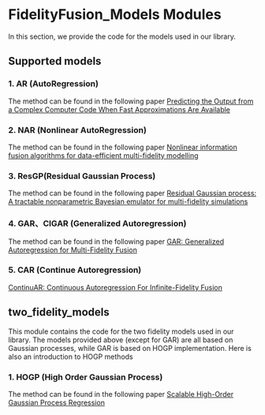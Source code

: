 # FidelityFusion_Models Modules
In this section, we provide the code for the models used in our library.

## Supported models
### 1. AR (AutoRegression)
The method can be found in the following paper
[Predicting the Output from a Complex Computer Code When Fast Approximations Are Available](https://www.jstor.org/stable/2673557)
### 2. NAR (Nonlinear AutoRegression)
The method can be found in the following paper
[Nonlinear information fusion algorithms for data-efficient multi-fidelity modelling](https://royalsocietypublishing.org/doi/10.1098/rspa.2016.0751)
### 3. ResGP(Residual Gaussian Process)
The method can be found in the following paper
[Residual Gaussian process: A tractable nonparametric Bayesian emulator for multi-fidelity simulations](https://www.sciencedirect.com/science/article/abs/pii/S0307904X21001724)
### 4. GAR、CIGAR (Generalized Autoregression) 
The method can be found in the following paper
[GAR: Generalized Autoregression for Multi-Fidelity Fusion](https://proceedings.neurips.cc/paper_files/paper/2022/file/37e9e62294ff6607f6f7c170cc993f2c-Paper-Conference.pdf)

### 5. CAR (Continue Autoregression)
[ContinuAR: Continuous Autoregression For Infinite-Fidelity Fusion](https://openreview.net/pdf?id=wpfsnu5syT)
## two_fidelity_models
This module contains the code for the two fidelity models used in our library.
The models provided above (except for GAR) are all based on Gaussian processes, while GAR is based on HOGP implementation. Here is also an introduction to HOGP methods
### 1. HOGP (High Order Gaussian Process)
The method can be found in the following paper
[Scalable High-Order Gaussian Process Regression](https://proceedings.mlr.press/v89/zhe19a.html)
